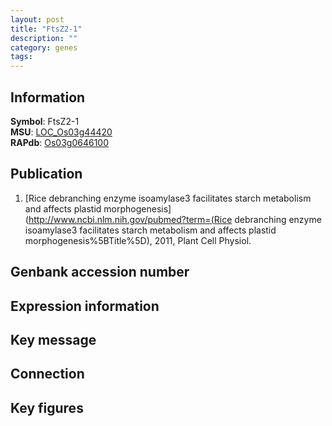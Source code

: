 ```yaml
---
layout: post
title: "FtsZ2-1"
description: ""
category: genes
tags: 
---
```


## Information
__Symbol__: FtsZ2-1  
__MSU__: [LOC_Os03g44420](http://rice.plantbiology.msu.edu/cgi-bin/ORF_infopage.cgi?orf=LOC_Os03g44420)  
__RAPdb__: [Os03g0646100](http://rapdb.dna.affrc.go.jp/viewer/gbrowse_details/irgsp1?name=Os03g0646100)  

## Publication
1. [Rice debranching enzyme isoamylase3 facilitates starch metabolism and affects plastid morphogenesis](http://www.ncbi.nlm.nih.gov/pubmed?term=(Rice debranching enzyme isoamylase3 facilitates starch metabolism and affects plastid morphogenesis%5BTitle%5D), 2011, Plant Cell Physiol.

## Genbank accession number

## Expression information

## Key message

## Connection

## Key figures


